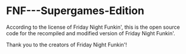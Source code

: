 # FNF---Supergames-Edition
According to the license of Friday Night Funkin', this is the open source code for the recompiled and modified version of Friday Night Funkin'.

Thank you to the creators of Friday Night Funkin'!
